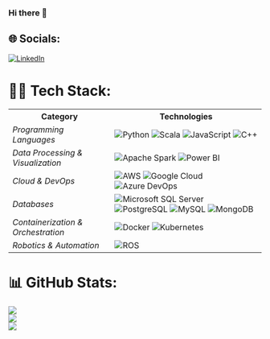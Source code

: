 ### Hi there 👋


## 🌐 Socials:
[![LinkedIn](https://img.shields.io/badge/LinkedIn-%230077B5.svg?logo=linkedin&logoColor=white)](https://linkedin.com/in/https://www.linkedin.com/in/santiago-orozco-rivillas/) 

# 🧑‍💻 Tech Stack:

<table>
  <tr>
    <th><strong>Category</strong></th>
    <th><strong>Technologies</strong></th>
  </tr>
  <tr>
    <td><em>Programming Languages</em></td>
    <td>
      <img src="https://img.shields.io/badge/Python-4584b6?style=for-the-badge&logo=Python&logoColor=ffde57" alt="Python">
      <img src="https://img.shields.io/badge/Scala-DE3423?style=for-the-badge&logo=Scala&logoColor=white" alt="Scala">
      <img src="https://img.shields.io/badge/JavaScript-%23323330.svg?style=for-the-badge&logo=javascript&logoColor=%23F7DF1E" alt="JavaScript">
      <img src="https://img.shields.io/badge/C%2B%2B-%2300599C.svg?style=for-the-badge&logo=c%2B%2B&logoColor=white" alt="C++">
    </td>
  </tr>
  <tr>
    <td><em>Data Processing & Visualization</em></td>
    <td>
      <img src="https://img.shields.io/badge/Apache%20Spark-FF9900?style=for-the-badge&logo=apachespark&logoColor=E25A1C" alt="Apache Spark">
      <img src="https://img.shields.io/badge/Power%20BI-F2C811?style=for-the-badge&logo=powerbi&logoColor=black" alt="Power BI">
    </td>
  </tr>
  <tr>
    <td><em>Cloud & DevOps</em></td>
    <td>
      <img src="https://img.shields.io/badge/AWS-FF9900?style=for-the-badge&logo=amazonaws&logoColor=000000" alt="AWS">
      <img src="https://img.shields.io/badge/Google%20Cloud-4285F4?style=for-the-badge&logo=googlecloud&logoColor=white" alt="Google Cloud">
      <img src="https://img.shields.io/badge/Azure%20DevOps-0078D7?style=for-the-badge&logo=azuredevops&logoColor=white" alt="Azure DevOps">
    </td>
  </tr>
  <tr>
    <td><em>Databases</em></td>
    <td>
      <img src="https://img.shields.io/badge/Microsoft%20SQL%20Server-CC2927?style=for-the-badge&logo=microsoft%20sql%20server&logoColor=white" alt="Microsoft SQL Server">
      <img src="https://img.shields.io/badge/PostgreSQL-%23316192.svg?style=for-the-badge&logo=postgresql&logoColor=white" alt="PostgreSQL">
      <img src="https://img.shields.io/badge/MySQL-F29111?style=for-the-badge&logo=mysql&logoColor=00758F" alt="MySQL">
      <img src="https://img.shields.io/badge/MongoDB-%234ea94b.svg?style=for-the-badge&logo=mongodb&logoColor=white" alt="MongoDB">
    </td>
  </tr>
  <tr>
    <td><em>Containerization & Orchestration</em></td>
    <td>
      <img src="https://img.shields.io/badge/Docker-%230db7ed.svg?style=for-the-badge&logo=docker&logoColor=white" alt="Docker">
      <img src="https://img.shields.io/badge/Kubernetes-%23326ce5.svg?style=for-the-badge&logo=kubernetes&logoColor=white" alt="Kubernetes">
    </td>
  </tr>
  <tr>
    <td><em>Robotics & Automation</em></td>
    <td>
      <img src="https://img.shields.io/badge/ROS-%230A0FF9.svg?style=for-the-badge&logo=ros&logoColor=white" alt="ROS">
    </td>
  </tr>
</table>

# 📊 GitHub Stats:
![](https://github-readme-stats.vercel.app/api?username=santiagoorozcor&theme=tokyonight&hide_border=false&include_all_commits=false&count_private=false)<br/>
![](https://github-readme-streak-stats.herokuapp.com/?user=santiagoorozcor&theme=tokyonight&hide_border=false)<br/>
![](https://github-readme-stats.vercel.app/api/top-langs/?username=santiagoorozcor&theme=tokyonight&hide_border=false&include_all_commits=false&count_private=false&layout=compact)

<!--
**santiagoorozcor/santiagoorozcor** is a ✨ _special_ ✨ repository because its `README.md` (this file) appears on your GitHub profile.

Here are some ideas to get you started:

- 🔭 I’m currently working on ...
- 🌱 I’m currently learning ...
- 👯 I’m looking to collaborate on ...
- 🤔 I’m looking for help with ...
- 💬 Ask me about ...
- 📫 How to reach me: ...
- 😄 Pronouns: ...
- ⚡ Fun fact: ...
-->
